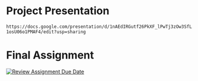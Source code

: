 # Project Presentation
`https://docs.google.com/presentation/d/1nAEdIRGutf26PkXF_lPwTj3zOw3SfL1osU06o1PMAF4/edit?usp=sharing`

# Final Assignment
[![Review Assignment Due Date](https://classroom.github.com/assets/deadline-readme-button-22041afd0340ce965d47ae6ef1cefeee28c7c493a6346c4f15d667ab976d596c.svg)](https://classroom.github.com/a/ee6IgDep)
